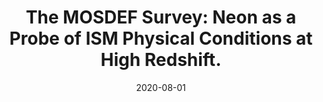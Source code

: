 ---
title: "The MOSDEF Survey: Neon as a Probe of ISM Physical Conditions at High Redshift."
collection: publications
excerpt: #
date: 2020-08-01
venue: The Astrophysical Journal
paperurl: #
citation: #
authors: <u>Jeong, M.</u>, Shapley, A. E., Sanders, …, and Barro, G.
category: manuscripts
---